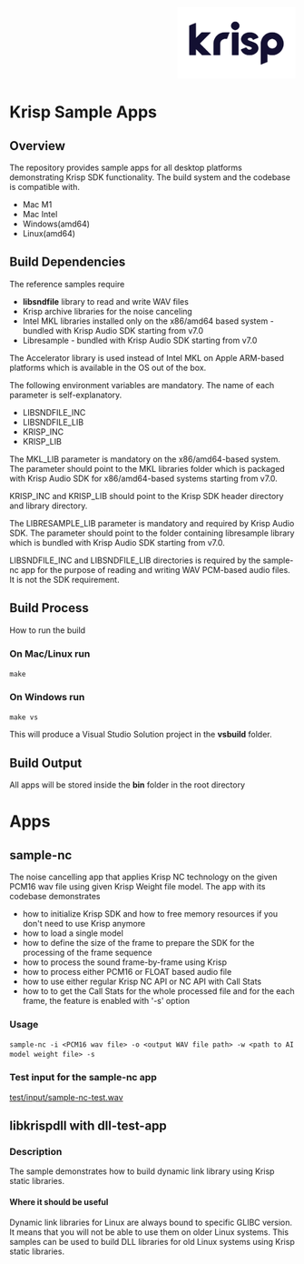 <div align="right">
<img src="./Krisp-logo.png" height="125px" />
</div>

# Krisp Sample Apps
## Overview
The repository provides sample apps for all desktop platforms demonstrating Krisp SDK functionality.
The build system and the codebase is compatible with.
* Mac M1
* Mac Intel
* Windows(amd64)
* Linux(amd64)

## Build Dependencies
The reference samples require
* **libsndfile** library to read and write WAV files
* Krisp archive libraries for the noise canceling
* Intel MKL libraries installed only on the x86/amd64 based system - bundled with Krisp Audio SDK starting from v7.0
* Libresample - bundled with Krisp Audio SDK starting from v7.0

The Accelerator library is used instead of Intel MKL on Apple ARM-based platforms which is available in the OS out of the box.

The following environment variables are mandatory. The name of each parameter is self-explanatory.
* LIBSNDFILE_INC
* LIBSNDFILE_LIB
* KRISP_INC
* KRISP_LIB

The MKL_LIB parameter is mandatory on the x86/amd64-based system. The parameter should point to the MKL libraries folder which is packaged with Krisp Audio SDK for x86/amd64-based systems starting from v7.0.

KRISP_INC and KRISP_LIB should point to the Krisp SDK header directory and library directory.

The LIBRESAMPLE_LIB parameter is mandatory and required by Krisp Audio SDK. The parameter should point to the folder containing libresample library which is bundled with Krisp Audio SDK starting from v7.0.

LIBSNDFILE_INC and LIBSNDFILE_LIB directories is required by the sample-nc app for the purpose of reading and writing WAV PCM-based audio files. It is not the SDK requirement.


## Build Process

How to run the build

### On Mac/Linux run
```make```

### On Windows run
```make vs```

This will produce a Visual Studio Solution project in the **vsbuild** folder.

## Build Output
All apps will be stored inside the **bin** folder in the root directory

# Apps
## sample-nc
The noise cancelling app that applies Krisp NC technology on the given PCM16 wav file using given Krisp Weight file model. The app with its codebase demonstrates 
* how to initialize Krisp SDK and how to free memory resources if you don't need to use Krisp anymore 
* how to load a single model
* how to define the size of the frame to prepare the SDK for the processing of the frame sequence
* how to process the sound frame-by-frame using Krisp
* how to process either PCM16 or FLOAT based audio file
* how to use either regular Krisp NC API or NC API with Call Stats
* how to to get the Call Stats for the whole processed file and for the each frame, the feature is enabled with '-s' option

### Usage
```sample-nc -i <PCM16 wav file> -o <output WAV file path> -w <path to AI model weight file> -s```

### Test input for the sample-nc app
[test/input/sample-nc-test.wav](test/input/sample-nc-test.wav)

## libkrispdll with dll-test-app

### Description
The sample demonstrates how to build dynamic link library using Krisp static libraries.

#### Where it should be useful
Dynamic link libraries for Linux are always bound to specific GLIBC version. It means that you will not be able to use them on older Linux systems. This samples can be used to build DLL libraries for old Linux systems using Krisp static libraries.
